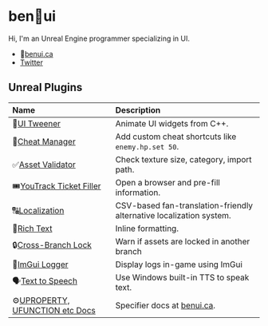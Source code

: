 # ben🌱ui

Hi, I'm an Unreal Engine programmer specializing in UI.

- 🌱[benui.ca](https://benui.ca/?utm_medium=social&utm_source=GitHub)
- [Twitter](https://twitter.com/_benui)

## Unreal Plugins

|Name|Description|
|:------------- |:-------------|
| 💨[UI Tweener](https://github.com/benui-dev/UE-BUITween) | Animate UI widgets from C++. |
| 👾[Cheat Manager](https://github.com/benui-dev/UE-BUICheatManager) | Add custom cheat shortcuts like `enemy.hp.set 50`. |
| ✅[Asset Validator](https://github.com/benui-dev/UE-BUIValidator) | Check texture size, category, import path. |
| 🎟[YouTrack Ticket Filler](https://github.com/BraceYourselfGames/UE-BYGYouTrackFiller) | Open a browser and pre-fill information. |
| 🔠[Localization](https://github.com/BraceYourselfGames/UE-BYGLocalization) | CSV-based fan-translation-friendly alternative localization system. |
| 🎨[Rich Text](https://github.com/BraceYourselfGames/UE-BYGRichText) | Inline formatting. |
| 🔒[Cross-Branch Lock](https://github.com/BraceYourselfGames/UE-BYGCrossBranchLock) | Warn if assets are locked in another branch |
| 📃[ImGui Logger](https://github.com/BraceYourselfGames/UE-BYGImguiLogger) | Display logs in-game using ImGui |
| 🗣[Text to Speech](https://github.com/BraceYourselfGames/UE-BYGTextToSpeech) | Use Windows built-in TTS to speak text. |
| ⚙[UPROPERTY, UFUNCTION etc Docs](https://github.com/benui-dev/UE-Specifier-Docs) | Specifier docs at [benui.ca](https://benui.ca/unreal/uproperty). |

